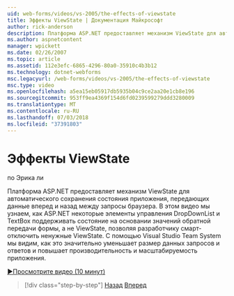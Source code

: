 ```yaml
---
uid: web-forms/videos/vs-2005/the-effects-of-viewstate
title: Эффекты ViewState | Документация Майкрософт
author: rick-anderson
description: Платформа ASP.NET предоставляет механизм ViewState для автоматического сохранения состояния приложения, передающих данные вперед и назад между запрос браузера...
ms.author: aspnetcontent
manager: wpickett
ms.date: 02/26/2007
ms.topic: article
ms.assetid: 112e3efc-6865-4296-80a0-35910c4b3b12
ms.technology: dotnet-webforms
msc.legacyurl: /web-forms/videos/vs-2005/the-effects-of-viewstate
msc.type: video
ms.openlocfilehash: a5ea15eb05917db5935b04c9ce2aa20e1cb8e196
ms.sourcegitcommit: 953ff9ea4369f154d6fd0239599279ddd3280009
ms.translationtype: MT
ms.contentlocale: ru-RU
ms.lasthandoff: 07/03/2018
ms.locfileid: "37391803"
---
```

<a name="the-effects-of-viewstate"></a>Эффекты ViewState
====================
по Эрика ли

Платформа ASP.NET предоставляет механизм ViewState для автоматического сохранения состояния приложения, передающих данные вперед и назад между запросы браузера. В этом видео мы узнаем, как ASP.NET некоторые элементы управления DropDownList и TextBox поддерживать состояние на основании значений обратной передачи формы, а не ViewState, позволяя разработчику смарт-отключить ненужные ViewState. С помощью Visual Studio Team System мы видим, как это значительно уменьшает размер данных запросов и ответов и повышает производительность и масштабируемость приложения.

[&#9654;Просмотрите видео (10 минут)](https://channel9.msdn.com/Blogs/ASP-NET-Site-Videos/the-effects-of-viewstate)

> [!div class="step-by-step"]
> [Назад](using-the-load-test-agent.md)
> [Вперед](how-do-i-integrate-defect-tracking-with-testing.md)
